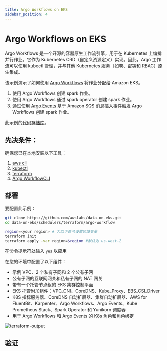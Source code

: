 ```yaml
---
title: Argo Workflows on EKS
sidebar_position: 4
---
```

# Argo Workflows on EKS
Argo Workflows 是一个开源的容器原生工作流引擎，用于在 Kubernetes 上编排并行作业。它作为 Kubernetes CRD（自定义资源定义）实现。因此，Argo 工作流可以使用 kubectl 管理，并与其他 Kubernetes 服务（如卷、密钥和 RBAC）原生集成。

该示例演示了如何使用 [Argo Workflows](https://argoproj.github.io/argo-workflows/) 将作业分配给 Amazon EKS。

1. 使用 Argo Workflows 创建 spark 作业。
2. 使用 Argo Workflows 通过 spark operator 创建 spark 作业。
3. 通过使用 [Argo Events](https://argoproj.github.io/argo-events/) 基于 Amazon SQS 消息插入事件触发 Argo Workflows 创建 spark 作业。

此示例的[代码存储库](https://github.com/awslabs/data-on-eks/tree/main/schedulers/terraform/argo-workflow)。

## 先决条件：

确保您已在本地安装以下工具：

1. [aws cli](https://docs.aws.amazon.com/cli/latest/userguide/install-cliv2.html)
2. [kubectl](https://Kubernetes.io/docs/tasks/tools/)
3. [terraform](https://learn.hashicorp.com/tutorials/terraform/install-cli)
4. [Argo WorkflowCLI](https://github.com/argoproj/argo-workflows/releases/latest)

## 部署

要配置此示例：

```bash
git clone https://github.com/awslabs/data-on-eks.git
cd data-on-eks/schedulers/terraform/argo-workflow

region=<your region> # 为以下命令设置区域变量
terraform init
terraform apply -var region=$region #默认为 us-west-2
```

在命令提示符处输入 `yes` 以应用

在您的环境中配置了以下组件：
- 示例 VPC、2 个私有子网和 2 个公有子网
- 公有子网的互联网网关和私有子网的 NAT 网关
- 带有一个托管节点组的 EKS 集群控制平面
- EKS 托管附加组件：VPC_CNI、CoreDNS、Kube_Proxy、EBS_CSI_Driver
- K8S 指标服务器、CoreDNS 自动扩展器、集群自动扩展器、AWS for FluentBit、Karpenter、Argo Workflows、Argo Events、Kube Prometheus Stack、Spark Operator 和 Yunikorn 调度器
- 用于 Argo Workflows 和 Argo Events 的 K8s 角色和角色绑定

![terraform-output](../../../../../../docs/blueprints/job-schedulers/img/terraform-output-argo.png)

## 验证
